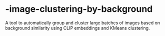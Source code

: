 # -image-clustering-by-background
A tool to automatically group and cluster large batches of images based on background similarity using CLIP embeddings and KMeans clustering.
